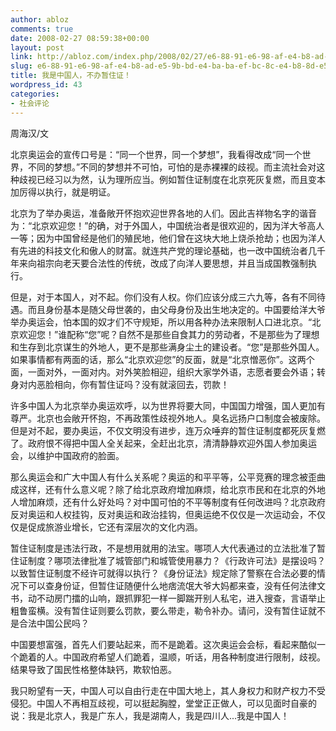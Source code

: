 ```yaml
---
author: abloz
comments: true
date: 2008-02-27 08:59:38+00:00
layout: post
link: http://abloz.com/index.php/2008/02/27/e6-88-91-e6-98-af-e4-b8-ad-e5-9b-bd-e4-ba-ba-ef-bc-8c-e4-b8-8d-e5-8a-9e-e6-9a-82-e4-bd-8f-e8-af-81-ef-bc-81/
slug: e6-88-91-e6-98-af-e4-b8-ad-e5-9b-bd-e4-ba-ba-ef-bc-8c-e4-b8-8d-e5-8a-9e-e6-9a-82-e4-bd-8f-e8-af-81-ef-bc-81
title: 我是中国人，不办暂住证！
wordpress_id: 43
categories:
- 社会评论
---
```


周海汉/文

北京奥运会的宣传口号是：“同一个世界，同一个梦想”，我看得改成“同一个世界，不同的梦想。”不同的梦想并不可怕，可怕的是赤裸裸的歧视。而主流社会对这种歧视已经习以为然，认为理所应当。例如暂住证制度在北京死灰复燃，而且变本加厉得以执行，就是明证。

北京为了举办奥运，准备敞开怀抱欢迎世界各地的人们。因此吉祥物名字的谐音为：“北京欢迎您！”的确，对于外国人，中国统治者是很欢迎的，因为洋大爷高人一等；因为中国曾经是他们的殖民地，他们曾在这块大地上烧杀抢劫；也因为洋人有先进的科技文化和傲人的财富。就连共产党的理论基础，也一改中国统治者几千年来向祖宗向老天要合法性的传统，改成了向洋人要思想，并且当成国教强制执行。

但是，对于本国人，对不起。你们没有人权。你们应该分成三六九等，各有不同待遇。而且身份基本是随父母世袭的，由父母身份及出生地决定的。中国要给洋大爷举办奥运会，怕本国的奴才们不守规矩，所以用各种办法来限制人口进北京。“北京欢迎您！”谁配称“您”呢？自然不是那些自食其力的劳动者，不是那些为了理想和生存到北京谋生的外地人，更不是那些满身尘土的建设者。“您”是那些外国人。如果事情都有两面的话，那么“北京欢迎您”的反面，就是“北京憎恶你”。这两个面，一面对外，一面对内。对外笑脸相迎，组织大家学外语，志愿者要会外语；转身对内恶脸相向，你有暂住证吗？没有就滚回去，罚款！

许多中国人为北京举办奥运欢呼，以为世界将要大同，中国国力增强，国人更加有尊严。北京也会敞开怀抱，不再政策性歧视外地人。臭名远扬户口制度会被废除。但是对不起，要办奥运，不仅文明没有进步，连万众唾弃的暂住证制度都死灰复燃了。政府恨不得把中国人全关起来，全赶出北京，清清静静欢迎外国人参加奥运会，以维护中国政府的脸面。

那么奥运会和广大中国人有什么关系呢？奥运的和平平等，公平竞赛的理念被歪曲成这样，还有什么意义呢？除了给北京政府增加麻烦，给北京市民和在北京的外地人增加麻烦，还有什么好处吗？对中国可怕的不平等制度有任何改进吗？北京政府反对奥运和人权挂钩，反对奥运和政治挂钩，但奥运绝不仅仅是一次运动会，不仅仅是促成旅游业增长，它还有深层次的文化内涵。

暂住证制度是违法行政，不是想用就用的法宝。哪项人大代表通过的立法批准了暂住证制度？哪项法律批准了城管部门和城管使用暴力？《行政许可法》是摆设吗？以致暂住证制度不经许可就得以执行？《身份证法》规定除了警察在合法必要的情况下可以查身份证，但暂住证随便什么地痞流氓大爷大妈都来查，没有任何法律文书，动不动房门擂的山响，跟抓罪犯一样一脚踹开别人私宅，进入搜查，言语举止粗鲁蛮横。没有暂住证则要么罚款，要么带走，勒令补办。请问，没有暂住证就不是合法中国公民吗？

中国要想富强，首先人们要站起来，而不是跪着。这次奥运会会标，看起来酷似一个跪着的人。中国政府希望人们跪着，温顺，听话，用各种制度进行限制，歧视。结果导致了国民性格整体缺钙，欺软怕恶。

我只盼望有一天，中国人可以自由行走在中国大地上，其人身权力和财产权力不受侵犯。中国人不再相互歧视，可以挺起胸膛，堂堂正正做人，可以见面时自豪的说：我是北京人，我是广东人，我是湖南人，我是四川人...我是中国人！
